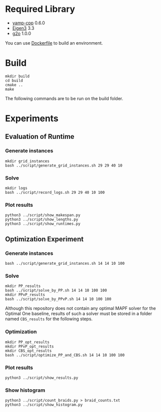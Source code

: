 # Required Library

- [yamp-cpp](https://github.com/jbeder/yaml-cpp) 0.6.0
- [Eigen3](https://eigen.tuxfamily.org/index.php) 3.3
- [g2o](https://github.com/RainerKuemmerle/g2o) 1.0.0

You can use [Dockerfile](Dockerfile) to build an environment.

# Build
```
mkdir build
cd build
cmake ..
make
```
The following commands are to be run on the build folder.

# Experiments

## Evaluation of Runtime

### Generate instances
```
mkdir grid_instances
bash ../script/generate_grid_instances.sh 29 29 40 10
```

### Solve
```
mkdir logs
bash ../script/record_logs.sh 29 29 40 10 100
```

### Plot results

```
python3 ../script/show_makespan.py
python3 ../script/show_lengths.py
python3 ../script/show_runtimes.py
```

## Optimization Experiment

### Generate instances
```
bash ../script/generate_grid_instances.sh 14 14 10 100
```

### Solve

```
mkdir PP_results
bash ../script/solve_by_PP.sh 14 14 10 100 100
mkdir PPvP_results
bash ../script/solve_by_PPvP.sh 14 14 10 100 100
```

Although this repository does not contain any optimal MAPF solver for the Optimal One baseline,
results of such a solver must be stored in a folder named `CBS_results` for the following steps.

### Optimization

```
mkdir PP_opt_results
mkdir PPvP_opt_results
mkdir CBS_opt_results
bash ../script/optimize_PP_and_CBS.sh 14 14 10 100 100
```

### Plot results

```
python3 ../script/show_results.py
```

### Show histogram
```
python3 ../script/count_braids.py > braid_counts.txt
python3 ../script/show_histogram.py
```
